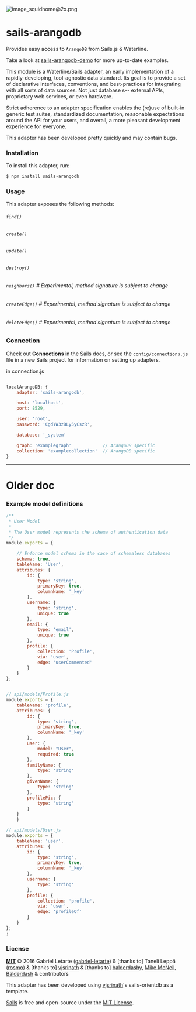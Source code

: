 ![image_squidhome@2x.png](http://i.imgur.com/RIvu9.png)

# sails-arangodb

Provides easy access to `ArangoDB` from Sails.js & Waterline.

Take a look at <a href="https://github.com/gabriel-letarte/sails-arangodb-demo">
sails-arangodb-demo</a> for more up-to-date examples.

This module is a Waterline/Sails adapter, an early implementation of a
rapidly-developing, tool-agnostic data standard. Its goal is to
provide a set of declarative interfaces, conventions, and
best-practices for integrating with all sorts of data sources.
Not just database s-- external APIs, proprietary web services, or even hardware.

Strict adherence to an adapter specification enables the (re)use of
built-in generic test suites, standardized documentation, reasonable
expectations around the API for your users, and overall, a more
pleasant development experience for everyone.

This adapter has been developed pretty quickly and may contain bugs.

### Installation

To install this adapter, run:

```sh
$ npm install sails-arangodb
```

### Usage

This adapter exposes the following methods:

###### `find()`

###### `create()`

###### `update()`

###### `destroy()`

###### `neighbors()`  # Experimental, method signature is subject to change

###### `createEdge()` # Experimental, method signature is subject to change

###### `deleteEdge()` # Experimental, method signature is subject to change

### Connection

Check out **Connections** in the Sails docs, or see the `config/connections.js` file in a new Sails project for information on setting up adapters.

in connection.js
```javascript

localArangoDB: {
    adapter: 'sails-arangodb',

    host: 'localhost',
    port: 8529,

    user: 'root',
    password: 'CgdYW3zBLy5yCszR',

    database: '_system'

    graph: 'examplegraph'            // ArangoDB specific
    collection: 'examplecollection'  // ArangoDB specific
}
```

---

# Older doc

### Example model definitions

```javascript
/**
 * User Model
 *
 * The User model represents the schema of authentication data
 */
module.exports = {

    // Enforce model schema in the case of schemaless databases
    schema: true,
    tableName: 'User',
    attributes: {
        id: {
            type: 'string',
            primaryKey: true,
            columnName: '_key'
        },
        username: {
            type: 'string',
            unique: true
        },
        email: {
            type: 'email',
            unique: true
        },
        profile: {
            collection: 'Profile',
            via: 'user',
            edge: 'userCommented'
        }
    }
};
```
```javascript

// api/models/Profile.js
module.exports = {
    tableName: 'profile',
    attributes: {
        id: {
            type: 'string',
            primaryKey: true,
            columnName: '_key'
        },
        user: {
            model: "User",
            required: true
        },
        familyName: {
            type: 'string'
        },
        givenName: {
            type: 'string'
        },
        profilePic: {
            type: 'string'
        }
    }
    }

// api/models/User.js
module.exports = {
    tableName: 'user',
    attributes: {
        id: {
            type: 'string',
            primaryKey: true,
            columnName: '_key'
        },
        username: {
            type: 'string'
        },
        profile: {
            collection: 'profile',
            via: 'user',
            edge: 'profileOf'
        }
    }
};
;
```


### License

**[MIT](./LICENSE)**
&copy; 2016 Gabriel Letarte ([gabriel-letarte](http://github.com/gabriel-letarte)) & [thanks to]
Taneli Leppä ([rosmo](http://github.com/rosmo)) & [thanks to]
[vjsrinath](http://github.com/vjsrinath) & [thanks to]
[balderdashy](http://github.com/balderdashy), [Mike McNeil](http://michaelmcneil.com), [Balderdash](http://balderdash.co) & contributors

This adapter has been developed using [vjsrinath](http://github.com/vjsrinath)'s sails-orientdb as a template.

[Sails](http://sailsjs.org) is free and open-source under the [MIT License](http://sails.mit-license.org/).


